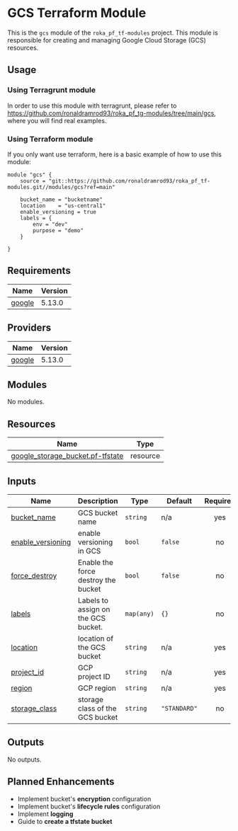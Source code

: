# GCS Terraform Module

This is the `gcs` module of the `roka_pf_tf-modules` project. This module is responsible for creating and managing Google Cloud Storage (GCS) resources.

## Usage

### Using Terragrunt module

In order to use this module with terragrunt, please refer to https://github.com/ronaldramrod93/roka_pf_tg-modules/tree/main/gcs, where you will find real examples.

### Using Terraform module

If you only want use terraform, here is a basic example of how to use this module:

```hcl
module "gcs" {
    source = "git::https://github.com/ronaldramrod93/roka_pf_tf-modules.git//modules/gcs?ref=main"
    
    bucket_name = "bucketname"
    location    = "us-central1"
    enable_versioning = true
    labels = {
        env = "dev"
        purpose = "demo"
    }

}
```

## Requirements

| Name | Version |
|------|---------|
| <a name="requirement_google"></a> [google](#requirement\_google) | 5.13.0 |

## Providers

| Name | Version |
|------|---------|
| <a name="provider_google"></a> [google](#provider\_google) | 5.13.0 |

## Modules

No modules.

## Resources

| Name | Type |
|------|------|
| [google_storage_bucket.pf-tfstate](https://registry.terraform.io/providers/hashicorp/google/5.13.0/docs/resources/storage_bucket) | resource |

## Inputs

| Name | Description | Type | Default | Required |
|------|-------------|------|---------|:--------:|
| <a name="input_bucket_name"></a> [bucket\_name](#input\_bucket\_name) | GCS bucket name | `string` | n/a | yes |
| <a name="input_enable_versioning"></a> [enable\_versioning](#input\_enable\_versioning) | enable versioning in GCS | `bool` | `false` | no |
| <a name="input_force_destroy"></a> [force\_destroy](#input\_force\_destroy) | Enable the force destroy the bucket | `bool` | `false` | no |
| <a name="input_labels"></a> [labels](#input\_labels) | Labels to assign on the GCS bucket. | `map(any)` | `{}` | no |
| <a name="input_location"></a> [location](#input\_location) | location of the GCS bucket | `string` | n/a | yes |
| <a name="input_project_id"></a> [project\_id](#input\_project\_id) | GCP project ID | `string` | n/a | yes |
| <a name="input_region"></a> [region](#input\_region) | GCP region | `string` | n/a | yes |
| <a name="input_storage_class"></a> [storage\_class](#input\_storage\_class) | storage class of the GCS bucket | `string` | `"STANDARD"` | no |

## Outputs

No outputs.

## Planned Enhancements

- Implement bucket's **encryption** configuration
- Implement bucket's **lifecycle rules** configuration
- Implement **logging**
- Guide to **create a tfstate bucket**